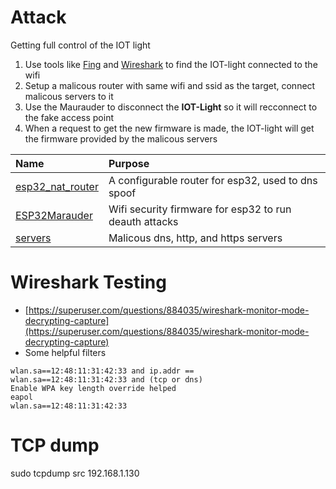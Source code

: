 # Attack
Getting full control of the IOT light
1. Use tools like [Fing]() and [Wireshark]() to find the IOT-light connected to the wifi
2. Setup a malicous router with same wifi and ssid as the target, connect malicous servers to it
3. Use the Maurauder to disconnect the **IOT-Light** so it will recconnect to the fake access point
4. When a request to get the new firmware is made, the IOT-light will get the firmware provided by the malicous servers

| Name                                     | Purpose                                                       | 
| :--                                      | :--                                                           |
|[esp32_nat_router](esp32_nat_router)      | A configurable router for esp32, used to dns spoof            |
|[ESP32Marauder](ESP32Marauder)            | Wifi security firmware for esp32 to run deauth attacks        |
|[servers](servers)                        | Malicous dns, http, and https servers                         |

# Wireshark Testing
- [https://superuser.com/questions/884035/wireshark-monitor-mode-decrypting-capture](https://superuser.com/questions/884035/wireshark-monitor-mode-decrypting-capture)
- Some helpful filters
```
wlan.sa==12:48:11:31:42:33 and ip.addr ==
wlan.sa==12:48:11:31:42:33 and (tcp or dns)
Enable WPA key length override helped
eapol
wlan.sa==12:48:11:31:42:33
```

# TCP dump
sudo tcpdump src 192.168.1.130



